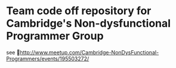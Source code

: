 Team code off repository for Cambridge's Non-dysfunctional Programmer Group
===========================================================================
see http://www.meetup.com/Cambridge-NonDysFunctional-Programmers/events/195503272/

